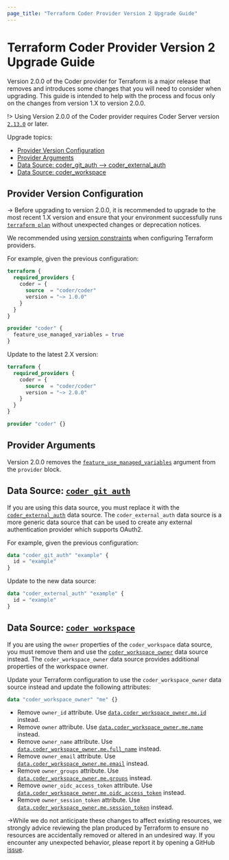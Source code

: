 ```yaml
---
page_title: "Terraform Coder Provider Version 2 Upgrade Guide"
---
```


# Terraform Coder Provider Version 2 Upgrade Guide

Version 2.0.0 of the Coder provider for Terraform is a major release that removes and introduces some changes that you will need to consider when upgrading.
This guide is intended to help with the process and focus only on the changes from version 1.X to version 2.0.0.


!> Using Version 2.0.0 of the Coder provider requires Coder Server version [`2.13.0`](https://github.com/coder/coder/releases/tag/v2.13.0) or later.

Upgrade topics:

- [Provider Version Configuration](#provider-version-configuration)
- [Provider Arguments](#provider-arguments)
- [Data Source: coder_git_auth --> coder_external_auth](#data-source-coder_git_auth)
- [Data Source: coder_workspace](#data-source-coder_workspace)

## Provider Version Configuration

-> Before upgrading to version 2.0.0, it is recommended to upgrade to the most recent 1.X version and ensure that your environment successfully runs [`terraform plan`](https://developer.hashicorp.com/terraform/cli/commands/plan) without unexpected changes or deprecation notices.

We recommended using [version constraints](https://developer.hashicorp.com/terraform/language/providers/requirements#version-constraints) when configuring Terraform providers.


For example, given the previous configuration:

```terraform
terraform {
  required_providers {
    coder = {
      source  = "coder/coder"
      version = "~> 1.0.0"
    }
  }
}

provider "coder" {
  feature_use_managed_variables = true
}
```

Update to the latest 2.X version:

```terraform
terraform {
  required_providers {
    coder = {
      source  = "coder/coder"
      version = "~> 2.0.0"
    }
  }
}

provider "coder" {}
```

## Provider Arguments

Version 2.0.0 removes the [`feature_use_managed_variables`](https://registry.terraform.io/providers/coder/coder/1.0.4/docs#feature_use_managed_variables-1) argument from the `provider` block.


## Data Source: [`coder_git_auth`](https://registry.terraform.io/providers/coder/coder/1.0.4/docs/data-sources/git_auth)

If you are using this data source, you must replace it with the [`coder_external_auth`](https://registry.terraform.io/providers/coder/coder/2.0.0/docs/data-sources/external_auth) data source. The `coder_external_auth` data source is a more generic data source that can be used to create any external authentication provider which supports OAuth2.

For example, given the previous configuration:

```terraform
data "coder_git_auth" "example" {
  id = "example"
}
```

Update to the new data source:

```terraform
data "coder_external_auth" "example" {
  id = "example"
}
```

## Data Source: [`coder_workspace`](https://registry.terraform.io/providers/coder/coder/1.0.4/docs/data-sources/workspace)

If you are using the `owner` properties of the `coder_workspace` data source, you must remove them and use the [`coder_workspace_owner`](https://registry.terraform.io/providers/coder/coder/2.0.0/docs/data-sources/workspace_owner) data source instead. The `coder_workspace_owner` data source provides additional properties of the workspace owner.

Update your Terraform configuration to use the `coder_workspace_owner` data source instead and update the following attributes:

```terraform
data "coder_workspace_owner" "me" {}
```

- Remove `owner_id` attribute. Use [`data.coder_workspace_owner.me.id`](https://registry.terraform.io/providers/coder/coder/2.0.0/docs/data-sources/workspace_owner#id) instead.
- Remove `owner` attribute. Use [`data.coder_workspace_owner.me.name`](https://registry.terraform.io/providers/coder/coder/2.0.0/docs/data-sources/workspace_owner#name) instead.
- Remove `owner_name` attribute. Use [`data.coder_workspace_owner.me.full_name`](https://registry.terraform.io/providers/coder/coder/2.0.0/docs/data-sources/workspace_owner#full_name) instead.
- Remove `owner_email` attribute. Use [`data.coder_workspace_owner.me.email`](https://registry.terraform.io/providers/coder/coder/2.0.0/docs/data-sources/workspace_owner#email) instead.
- Remove `owner_groups` attribute. Use [`data.coder_workspace_owner.me.groups`](https://registry.terraform.io/providers/coder/coder/2.0.0/docs/data-sources/workspace_owner#groups) instead.
- Remove `owner_oidc_access_token` attribute. Use [`data.coder_workspace_owner.me.oidc_access_token`](https://registry.terraform.io/providers/coder/coder/2.0.0/docs/data-sources/workspace_owner#oidc_access_token) instead.
- Remove `owner_session_token` attribute. Use [`data.coder_workspace_owner.me.session_token`](https://registry.terraform.io/providers/coder/coder/2.0.0/docs/data-sources/workspace_owner#session_token) instead.

->While we do not anticipate these changes to affect existing resources, we strongly advice reviewing the plan produced by Terraform to ensure no resources are accidentally removed or altered in an undesired way. If you encounter any unexpected behavior, please report it by opening a GitHub [issue](https://github.com/coder/terraform-provider-coder/issues).